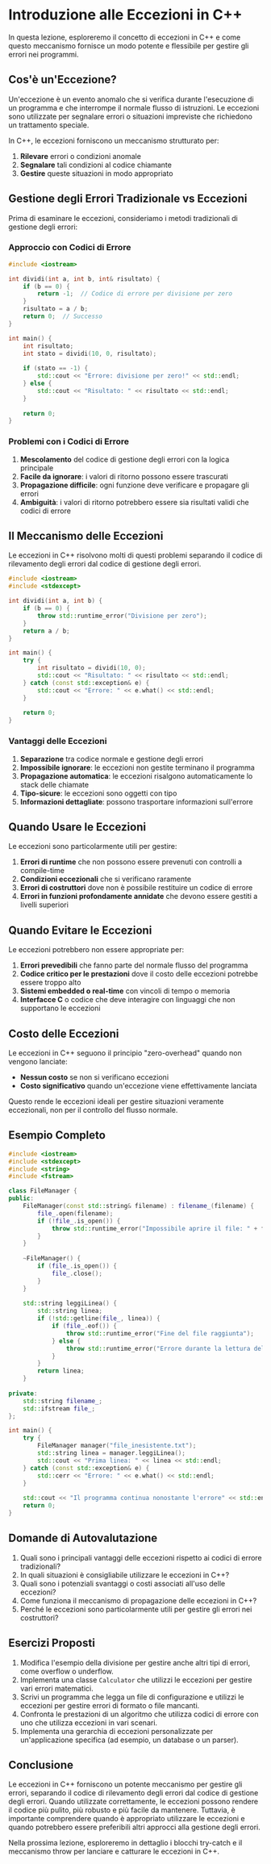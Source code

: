 # Introduzione alle Eccezioni in C++

In questa lezione, esploreremo il concetto di eccezioni in C++ e come questo meccanismo fornisce un modo potente e flessibile per gestire gli errori nei programmi.

## Cos'è un'Eccezione?

Un'eccezione è un evento anomalo che si verifica durante l'esecuzione di un programma e che interrompe il normale flusso di istruzioni. Le eccezioni sono utilizzate per segnalare errori o situazioni impreviste che richiedono un trattamento speciale.

In C++, le eccezioni forniscono un meccanismo strutturato per:

1. **Rilevare** errori o condizioni anomale
2. **Segnalare** tali condizioni al codice chiamante
3. **Gestire** queste situazioni in modo appropriato

## Gestione degli Errori Tradizionale vs Eccezioni

Prima di esaminare le eccezioni, consideriamo i metodi tradizionali di gestione degli errori:

### Approccio con Codici di Errore

```cpp
#include <iostream>

int dividi(int a, int b, int& risultato) {
    if (b == 0) {
        return -1;  // Codice di errore per divisione per zero
    }
    risultato = a / b;
    return 0;  // Successo
}

int main() {
    int risultato;
    int stato = dividi(10, 0, risultato);
    
    if (stato == -1) {
        std::cout << "Errore: divisione per zero!" << std::endl;
    } else {
        std::cout << "Risultato: " << risultato << std::endl;
    }
    
    return 0;
}
```

### Problemi con i Codici di Errore

1. **Mescolamento** del codice di gestione degli errori con la logica principale
2. **Facile da ignorare**: i valori di ritorno possono essere trascurati
3. **Propagazione difficile**: ogni funzione deve verificare e propagare gli errori
4. **Ambiguità**: i valori di ritorno potrebbero essere sia risultati validi che codici di errore

## Il Meccanismo delle Eccezioni

Le eccezioni in C++ risolvono molti di questi problemi separando il codice di rilevamento degli errori dal codice di gestione degli errori.

```cpp
#include <iostream>
#include <stdexcept>

int dividi(int a, int b) {
    if (b == 0) {
        throw std::runtime_error("Divisione per zero");
    }
    return a / b;
}

int main() {
    try {
        int risultato = dividi(10, 0);
        std::cout << "Risultato: " << risultato << std::endl;
    } catch (const std::exception& e) {
        std::cout << "Errore: " << e.what() << std::endl;
    }
    
    return 0;
}
```

### Vantaggi delle Eccezioni

1. **Separazione** tra codice normale e gestione degli errori
2. **Impossibile ignorare**: le eccezioni non gestite terminano il programma
3. **Propagazione automatica**: le eccezioni risalgono automaticamente lo stack delle chiamate
4. **Tipo-sicure**: le eccezioni sono oggetti con tipo
5. **Informazioni dettagliate**: possono trasportare informazioni sull'errore

## Quando Usare le Eccezioni

Le eccezioni sono particolarmente utili per gestire:

1. **Errori di runtime** che non possono essere prevenuti con controlli a compile-time
2. **Condizioni eccezionali** che si verificano raramente
3. **Errori di costruttori** dove non è possibile restituire un codice di errore
4. **Errori in funzioni profondamente annidate** che devono essere gestiti a livelli superiori

## Quando Evitare le Eccezioni

Le eccezioni potrebbero non essere appropriate per:

1. **Errori prevedibili** che fanno parte del normale flusso del programma
2. **Codice critico per le prestazioni** dove il costo delle eccezioni potrebbe essere troppo alto
3. **Sistemi embedded o real-time** con vincoli di tempo o memoria
4. **Interfacce C** o codice che deve interagire con linguaggi che non supportano le eccezioni

## Costo delle Eccezioni

Le eccezioni in C++ seguono il principio "zero-overhead" quando non vengono lanciate:

- **Nessun costo** se non si verificano eccezioni
- **Costo significativo** quando un'eccezione viene effettivamente lanciata

Questo rende le eccezioni ideali per gestire situazioni veramente eccezionali, non per il controllo del flusso normale.

## Esempio Completo

```cpp
#include <iostream>
#include <stdexcept>
#include <string>
#include <fstream>

class FileManager {
public:
    FileManager(const std::string& filename) : filename_(filename) {
        file_.open(filename);
        if (!file_.is_open()) {
            throw std::runtime_error("Impossibile aprire il file: " + filename);
        }
    }
    
    ~FileManager() {
        if (file_.is_open()) {
            file_.close();
        }
    }
    
    std::string leggiLinea() {
        std::string linea;
        if (!std::getline(file_, linea)) {
            if (file_.eof()) {
                throw std::runtime_error("Fine del file raggiunta");
            } else {
                throw std::runtime_error("Errore durante la lettura del file");
            }
        }
        return linea;
    }
    
private:
    std::string filename_;
    std::ifstream file_;
};

int main() {
    try {
        FileManager manager("file_inesistente.txt");
        std::string linea = manager.leggiLinea();
        std::cout << "Prima linea: " << linea << std::endl;
    } catch (const std::exception& e) {
        std::cerr << "Errore: " << e.what() << std::endl;
    }
    
    std::cout << "Il programma continua nonostante l'errore" << std::endl;
    return 0;
}
```

## Domande di Autovalutazione

1. Quali sono i principali vantaggi delle eccezioni rispetto ai codici di errore tradizionali?
2. In quali situazioni è consigliabile utilizzare le eccezioni in C++?
3. Quali sono i potenziali svantaggi o costi associati all'uso delle eccezioni?
4. Come funziona il meccanismo di propagazione delle eccezioni in C++?
5. Perché le eccezioni sono particolarmente utili per gestire gli errori nei costruttori?

## Esercizi Proposti

1. Modifica l'esempio della divisione per gestire anche altri tipi di errori, come overflow o underflow.
2. Implementa una classe `Calculator` che utilizzi le eccezioni per gestire vari errori matematici.
3. Scrivi un programma che legga un file di configurazione e utilizzi le eccezioni per gestire errori di formato o file mancanti.
4. Confronta le prestazioni di un algoritmo che utilizza codici di errore con uno che utilizza eccezioni in vari scenari.
5. Implementa una gerarchia di eccezioni personalizzate per un'applicazione specifica (ad esempio, un database o un parser).

## Conclusione

Le eccezioni in C++ forniscono un potente meccanismo per gestire gli errori, separando il codice di rilevamento degli errori dal codice di gestione degli errori. Quando utilizzate correttamente, le eccezioni possono rendere il codice più pulito, più robusto e più facile da mantenere. Tuttavia, è importante comprendere quando è appropriato utilizzare le eccezioni e quando potrebbero essere preferibili altri approcci alla gestione degli errori.

Nella prossima lezione, esploreremo in dettaglio i blocchi try-catch e il meccanismo throw per lanciare e catturare le eccezioni in C++.